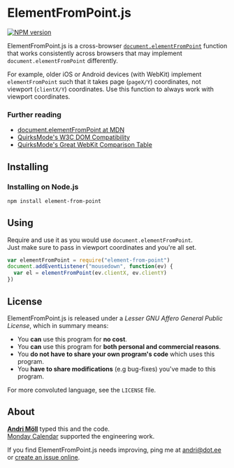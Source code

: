 ElementFromPoint.js
===================
[![NPM version][npm-badge]](http://badge.fury.io/js/element-from-point)

ElementFromPoint.js is a cross-browser [`document.elementFromPoint`][mdn] function that works consistently across browsers that may implement `document.elementFromPoint` differently.

For example, older iOS or Android devices (with WebKit) implement `elementFromPoint` such that it takes page (`pageX/Y`) coordinates, not viewport (`clientX/Y`) coordinates. Use this function to always work with viewport coordinates.

### Further reading
- [document.elementFromPoint at MDN][mdn]
- [QuirksMode's W3C DOM Compatibility][w3c]
- [QuirksMode's Great WebKit Comparison Table][comparison]

[mdn]: https://developer.mozilla.org/en-US/docs/Web/API/document.elementFromPoint
[w3c]: http://www.quirksmode.org/dom/w3c_cssom.html#t20
[comparison]: http://www.quirksmode.org/webkit.html#t08
[npm-badge]: https://badge.fury.io/js/element-from-point.png


Installing
----------
### Installing on Node.js
```sh
npm install element-from-point
```


Using
-----
Require and use it as you would use `document.elementFromPoint`.  
Just make sure to pass in viewport coordinates and you're all set.

```javascript
var elementFromPoint = require("element-from-point")
document.addEventListener("mousedown", function(ev) {
  var el = elementFromPoint(ev.clientX, ev.clientY)
})
```

License
-------
ElementFromPoint.js is released under a *Lesser GNU Affero General Public License*, which in summary means:

- You **can** use this program for **no cost**.
- You **can** use this program for **both personal and commercial reasons**.
- You **do not have to share your own program's code** which uses this program.
- You **have to share modifications** (e.g bug-fixes) you've made to this program.

For more convoluted language, see the `LICENSE` file.


About
-----
**[Andri Möll](http://themoll.com)** typed this and the code.  
[Monday Calendar](https://mondayapp.com) supported the engineering work.

If you find ElementFromPoint.js needs improving, ping me at [andri@dot.ee][email] or [create an issue online][issues].

[email]: mailto:andri@dot.ee
[issues]: https://github.com/moll/js-element-from-point/issues
